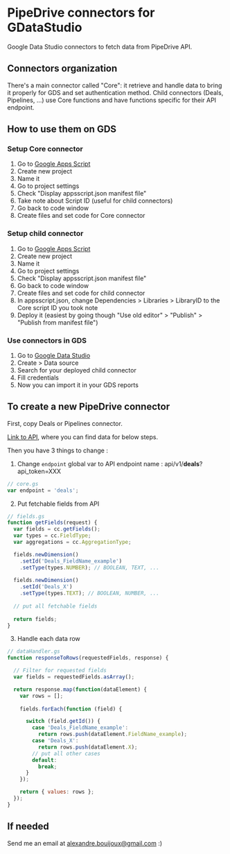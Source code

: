 # PipeDrive connectors for GDataStudio
Google Data Studio connectors to fetch data from PipeDrive API.

## Connectors organization
There's a main connector called "Core": it retrieve and handle data to bring it properly for GDS and set authentication method.
Child connectors (Deals, Pipelines, ...) use Core functions and have functions specific for their API endpoint.

## How to use them on GDS

### Setup Core connector
1. Go to [Google Apps Script](https://script.google.com)
2. Create new project
3. Name it
4. Go to project settings
5. Check "Display appsscript.json manifest file"
6. Take note about Script ID (useful for child connectors)
7. Go back to code window
8. Create files and set code for Core connector

### Setup child connector
1. Go to [Google Apps Script](https://script.google.com)
2. Create new project
3. Name it
4. Go to project settings
5. Check "Display appsscript.json manifest file"
7. Go back to code window
8. Create files and set code for child connector
9. In appsscript.json, change Dependencies > Libraries > LibraryID to the Core script ID you took note
10. Deploy it (easiest by going though "Use old editor" > "Publish" > "Publish from manifest file")

### Use connectors in GDS
1. Go to [Google Data Studio](https://datastudio.google.com)
2. Create > Data source
3. Search for your deployed child connector
4. Fill credentials
5. Now you can import it in your GDS reports

## To create a new PipeDrive connector
First, copy Deals or Pipelines connector.

[Link to API](https://developers.pipedrive.com/docs/api/v1), where you can find data for below steps.

Then you have 3 things to change :
1. Change `endpoint` global var to API endpoint name : 
api/v1/__deals__?api_token=XXX
```javascript
// core.gs
var endpoint = 'deals';
```
2. Put fetchable fields from API
```javascript
// fields.gs
function getFields(request) {
  var fields = cc.getFields();
  var types = cc.FieldType;
  var aggregations = cc.AggregationType;

  fields.newDimension()
    .setId('Deals_FieldName_example')
    .setType(types.NUMBER); // BOOLEAN, TEXT, ...
    
  fields.newDimension()
    .setId('Deals_X')
    .setType(types.TEXT); // BOOLEAN, NUMBER, ...
  
  // put all fetchable fields
  
  return fields;
}
```
3. Handle each data row
```javascript
// dataHandler.gs
function responseToRows(requestedFields, response) {

  // Filter for requested fields
  var fields = requestedFields.asArray();

  return response.map(function(dataElement) {
    var rows = [];
    
    fields.forEach(function (field) {

      switch (field.getId()) {
        case 'Deals_FieldName_example':
          return rows.push(dataElement.FieldName_example);
        case 'Deals_X':
          return rows.push(dataElement.X);
        // put all other cases
        default:
          break;
      }
    });

    return { values: rows };
  });
}
```



## If needed
Send me an email at alexandre.bouijoux@gmail.com :)
